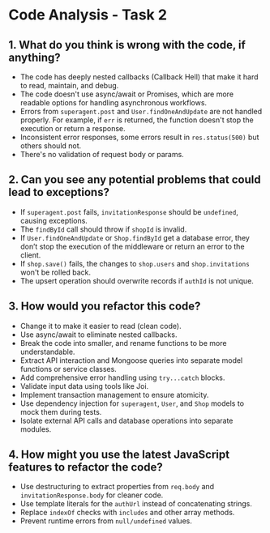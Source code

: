 
# Code Analysis - Task 2

## 1. What do you think is wrong with the code, if anything?
- The code has deeply nested callbacks (Callback Hell) that make it hard to read, maintain, and debug.
- The code doesn't use async/await or Promises, which are more readable options for handling asynchronous workflows.
- Errors from `superagent.post` and `User.findOneAndUpdate` are not handled properly. For example, if `err` is returned, 
  the function doesn't stop the execution or return a response.
- Inconsistent error responses, some errors result in `res.status(500)` but others should not.
- There's no validation of request body or params.

## 2. Can you see any potential problems that could lead to exceptions?
- If `superagent.post` fails, `invitationResponse` should be `undefined`, causing exceptions.
- The `findById` call should throw if `shopId` is invalid.
- If `User.findOneAndUpdate` or `Shop.findById` get a database error, they don’t stop the execution of the middleware 
  or return an error to the client.
- If `shop.save()` fails, the changes to `shop.users` and `shop.invitations` won't be rolled back.
- The upsert operation should overwrite records if `authId` is not unique.

## 3. How would you refactor this code?
- Change it to make it easier to read (clean code).
- Use async/await to eliminate nested callbacks.
- Break the code into smaller, and rename functions to be more understandable.
- Extract API interaction and Mongoose queries into separate model functions or service classes.
- Add comprehensive error handling using `try...catch` blocks.
- Validate input data using tools like Joi.
- Implement transaction management to ensure atomicity.
- Use dependency injection for `superagent`, `User`, and `Shop` models to mock them during tests.
- Isolate external API calls and database operations into separate modules.

## 4. How might you use the latest JavaScript features to refactor the code?
- Use destructuring to extract properties from `req.body` and `invitationResponse.body` for cleaner code.
- Use template literals for the `authUrl` instead of concatenating strings.
- Replace `indexOf` checks with `includes` and other array methods.
- Prevent runtime errors from `null/undefined` values.
